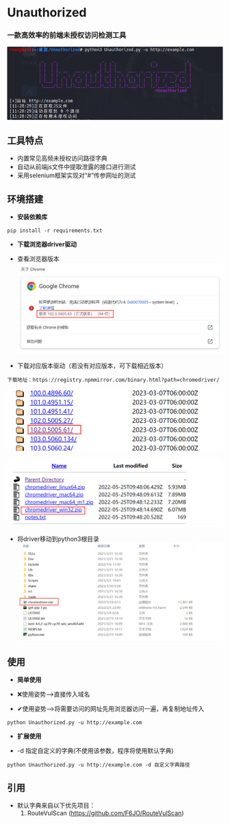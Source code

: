 # Unauthorized

### 一款高效率的前端未授权访问检测工具


![logo](.\static\logo.png)

## 工具特点

- 内置常见高频未授权访问路径字典
- 自动从前端js文件中提取泄露的接口进行测试
- 采用selenium框架实现对“#”传参网址的测试

## 环境搭建

- **安装依赖库**
```
pip install -r requirements.txt
```

- **下载浏览器driver驱动**

- 查看浏览器版本
![chrome](.\static\picture\Install\chrome.png)
- 下载对应版本驱动（若没有对应版本，可下载相近版本）
```
下载地址：https://registry.npmmirror.com/binary.html?path=chromedriver/                                  
```

![chrome](.\static\picture\Install\drive1.png)

![chrome](.\static\picture\Install\drive2.png)
- 将driver移动到python3根目录
![chrome](.\static\picture\Install\python3.png)

## 使用

- **简单使用**

- ❌使用姿势-->直接传入域名
- ✔使用姿势-->将需要访问的网址先用浏览器访问一遍，再复制地址传入
```
python Unauthorized.py -u http://example.com
```
- **扩展使用**

- -d 指定自定义的字典(不使用该参数，程序将使用默认字典)
```
python Unauthorized.py -u http://example.com -d 自定义字典路径
```

## 引用
- 默认字典来自以下优先项目：
  1. RouteVulScan (https://github.com/F6JO/RouteVulScan)







